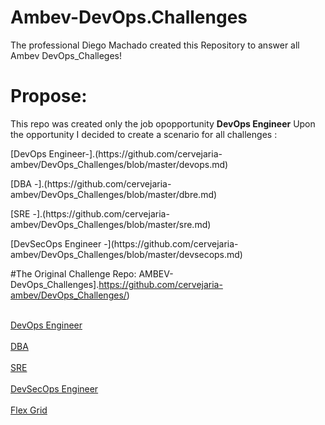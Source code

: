 # Ambev-DevOps.Challenges
The professional Diego Machado created this Repository to answer all Ambev DevOps_Challeges! 

# Propose:

This repo was created only the job opopportunity <b>DevOps Engineer</b>
Upon the opportunity I decided to create a scenario for all challenges :

<p>[DevOps Engineer-].(https://github.com/cervejaria-ambev/DevOps_Challenges/blob/master/devops.md)</p>
<p>[DBA -].(https://github.com/cervejaria-ambev/DevOps_Challenges/blob/master/dbre.md)</p>
<p>[SRE -].(https://github.com/cervejaria-ambev/DevOps_Challenges/blob/master/sre.md)</p>
<p>[DevSecOps Engineer -](https://github.com/cervejaria-ambev/DevOps_Challenges/blob/master/devsecops.md)</p>

#The Original Challenge Repo:
AMBEV-DevOps_Challenges].https://github.com/cervejaria-ambev/DevOps_Challenges/)




<br>[DevOps Engineer](http://exemplo.com/)</br>
<br>[DBA](http://exemplo.com/)</br>
<br>[SRE](http://exemplo.com/)</br>
<br>[DevSecOps Engineer](http://exemplo.com/)</br>
<br>[Flex Grid](http://exemplo.com/)</br>
